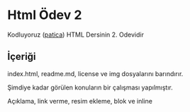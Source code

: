 # **Html Ödev 2**
Kodluyoruz ([patica](https://app.patika.dev/courses/html/odev2)) HTML Dersinin 2. Odevidir


## **İçeriği**
index.html, readme.md, license ve img dosyalarını barındırır.

Şimdiye kadar görülen konuların bir çalışması yapılmıştır.

Açıklama, link verme, resim ekleme, blok ve inline